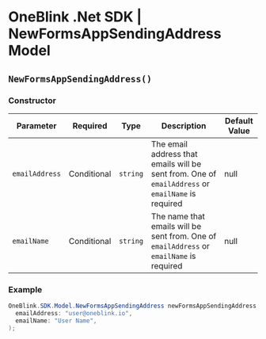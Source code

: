 # OneBlink .Net SDK | NewFormsAppSendingAddress Model

## `NewFormsAppSendingAddress()`

### Constructor

| Parameter      | Required    | Type     | Description                                                                                       | Default Value |
| -------------- | ----------- | -------- | ------------------------------------------------------------------------------------------------- | ------------- |
| `emailAddress` | Conditional | `string` | The email address that emails will be sent from. One of `emailAddress` or `emailName` is required | null          |
| `emailName`    | Conditional | `string` | The name that emails will be sent from. One of `emailAddress` or `emailName` is required          | null          |

### Example

```c#
OneBlink.SDK.Model.NewFormsAppSendingAddress newFormsAppSendingAddress = new OneBlink.SDK.Model.NewFormsAppSendingAddress(
  emailAddress: "user@oneblink.io",
  emailName: "User Name",
);

```
